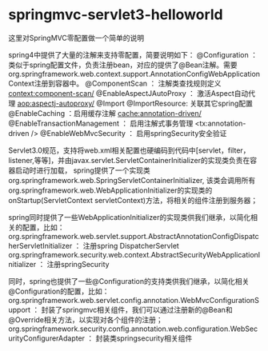 # springmvc-servlet3-helloworld

这里对SpringMVC零配置做一个简单的说明

spring4中提供了大量的注解来支持零配置，简要说明如下：
@Configuration ： 类似于spring配置文件，负责注册bean，对应的提供了@Bean注解。需要org.springframework.web.context.support.AnnotationConfigWebApplicationContext注册到容器中。
@ComponentScan ： 注解类查找规则定义 <context:component-scan/>
@EnableAspectJAutoProxy ： 激活Aspect自动代理 <aop:aspectj-autoproxy/>
@Import @ImportResource: 关联其它spring配置  <import resource="" />
@EnableCaching ：启用缓存注解  <cache:annotation-driven/>
@EnableTransactionManagement ： 启用注解式事务管理 <tx:annotation-driven />
@EnableWebMvcSecurity ： 启用springSecurity安全验证


Servlet3.0规范，支持将web.xml相关配置也硬编码到代码中[servlet，filter，listener,等等]，并由javax.servlet.ServletContainerInitializer的实现类负责在容器启动时进行加载，
spring提供了一个实现类org.springframework.web.SpringServletContainerInitializer,
该类会调用所有org.springframework.web.WebApplicationInitializer的实现类的onStartup(ServletContext servletContext)方法，将相关的组件注册到服务器；

spring同时提供了一些WebApplicationInitializer的实现类供我们继承，以简化相关的配置，比如：
org.springframework.web.servlet.support.AbstractAnnotationConfigDispatcherServletInitializer ： 注册spring DispatcherServlet
org.springframework.security.web.context.AbstractSecurityWebApplicationInitializer ： 注册springSecurity

同时，spring也提供了一些@Configuration的支持类供我们继承，以简化相关@Configuration的配置，比如：
org.springframework.web.servlet.config.annotation.WebMvcConfigurationSupport ： 封装了springmvc相关组件，我们可以通过注册新的@Bean和@Override相关方法，以实现对各个组件的注册；
org.springframework.security.config.annotation.web.configuration.WebSecurityConfigurerAdapter ： 封装类springsecurity相关组件